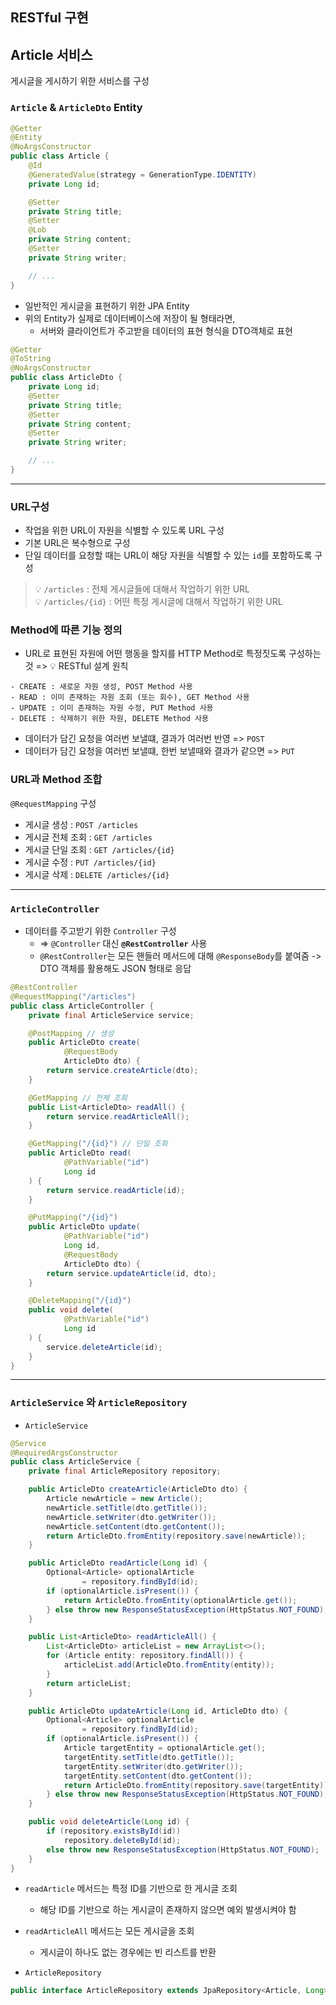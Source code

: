 ## RESTful 구현
## Article 서비스
게시글을 게시하기 위한 서비스를 구성

### `Article` & `ArticleDto` Entity
```java
@Getter
@Entity
@NoArgsConstructor
public class Article {
    @Id
    @GeneratedValue(strategy = GenerationType.IDENTITY)
    private Long id;

    @Setter
    private String title;
    @Setter
    @Lob
    private String content;
    @Setter
    private String writer;

    // ...
}
```
- 일반적인 게시글을 표현하기 위한 JPA Entity
- 위의 Entity가 실제로 데이터베이스에 저장이 될 형태라면,
    - 서버와 클라이언트가 주고받을 데이터의 표현 형식을 DTO객체로 표현

```java
@Getter
@ToString
@NoArgsConstructor
public class ArticleDto {
    private Long id;
    @Setter
    private String title;
    @Setter
    private String content;
    @Setter
    private String writer;

    // ...
}
```
---
### URL구성
- 작업을 위한 URL이 자원을 식별할 수 있도록 URL 구성
- 기본 URL은 복수형으로 구성
- 단일 데이터를 요청할 때는 URL이 해당 자원을 식별할 수 있는 `id`를 포함하도록 구성

> 💡 `/articles` : 전체 게시글들에 대해서 작업하기 위한 URL   
> 💡 `/articles/{id}` : 어떤 특정 게시글에 대해서 작업하기 위한 URL

### Method에 따른 기능 정의
- URL로 표현된 자원에 어떤 행동을 할지를 HTTP Method로 특정짓도록 구성하는 것 => 💡 RESTful 설계 원칙
```text
- CREATE : 새로운 자원 생성, POST Method 사용
- READ : 이미 존재하는 자원 조회 (또는 회수), GET Method 사용
- UPDATE : 이미 존재하는 자원 수정, PUT Method 사용
- DELETE : 삭제하기 위한 자원, DELETE Method 사용
```
- 데이터가 담긴 요청을 여러번 보낼떄, 결과가 여러번 반영 => `POST`
- 데이터가 담긴 요청을 여러번 보낼떄, 한번 보낼때와 결과가 같으면 => `PUT`

### URL과 Method 조합
`@RequestMapping` 구성
- 게시글 생성 : `POST /articles`
- 게시글 전체 조회 : `GET /articles`
- 게시글 단일 조회 : `GET /articles/{id}`
- 게시글 수정 : `PUT /articles/{id}`
- 게시글 삭제 : `DELETE /articles/{id}`

---
### `ArticleController`
- 데이터를 주고받기 위한 `Controller` 구성
    - => `@Controller` 대신 **`@RestController`** 사용
    - `@RestController`는 모든 핸들러 메서드에 대해 `@ResponseBody`를 붙여줌 -> DTO 객체를 활용해도 JSON 형태로 응답
```java
@RestController
@RequestMapping("/articles")
public class ArticleController {
    private final ArticleService service;

    @PostMapping // 생성
    public ArticleDto create(
            @RequestBody 
            ArticleDto dto) {
        return service.createArticle(dto);
    }

    @GetMapping // 전체 조회
    public List<ArticleDto> readAll() {
        return service.readArticleAll();
    }

    @GetMapping("/{id}") // 단일 조회
    public ArticleDto read(
            @PathVariable("id") 
            Long id
    ) {
        return service.readArticle(id);
    }

    @PutMapping("/{id}")
    public ArticleDto update(
            @PathVariable("id") 
            Long id, 
            @RequestBody 
            ArticleDto dto) {
        return service.updateArticle(id, dto);
    }

    @DeleteMapping("/{id}")
    public void delete(
            @PathVariable("id")
            Long id
    ) {
        service.deleteArticle(id);
    }
}
```
---
### `ArticleService` 와  `ArticleRepository`
- `ArticleService`
```java
@Service
@RequiredArgsConstructor
public class ArticleService {
    private final ArticleRepository repository;

    public ArticleDto createArticle(ArticleDto dto) {
        Article newArticle = new Article();
        newArticle.setTitle(dto.getTitle());
        newArticle.setWriter(dto.getWriter());
        newArticle.setContent(dto.getContent());
        return ArticleDto.fromEntity(repository.save(newArticle));
    }

    public ArticleDto readArticle(Long id) {
        Optional<Article> optionalArticle
                = repository.findById(id);
        if (optionalArticle.isPresent()) {
            return ArticleDto.fromEntity(optionalArticle.get());
        } else throw new ResponseStatusException(HttpStatus.NOT_FOUND);
    }

    public List<ArticleDto> readArticleAll() {
        List<ArticleDto> articleList = new ArrayList<>();
        for (Article entity: repository.findAll()) {
            articleList.add(ArticleDto.fromEntity(entity));
        }
        return articleList;
    }

    public ArticleDto updateArticle(Long id, ArticleDto dto) {
        Optional<Article> optionalArticle
                = repository.findById(id);
        if (optionalArticle.isPresent()) {
            Article targetEntity = optionalArticle.get();
            targetEntity.setTitle(dto.getTitle());
            targetEntity.setWriter(dto.getWriter());
            targetEntity.setContent(dto.getContent());
            return ArticleDto.fromEntity(repository.save(targetEntity));
        } else throw new ResponseStatusException(HttpStatus.NOT_FOUND);
    }

    public void deleteArticle(Long id) {
        if (repository.existsById(id))
            repository.deleteById(id);
        else throw new ResponseStatusException(HttpStatus.NOT_FOUND);
    }
}
```
- `readArticle` 메서드는 특정 ID를 기반으로 한 게시글 조회
    - 해당 ID를 기반으로 하는 게시글이 존재하지 않으면 예외 발생시켜야 함


- `readArticleAll` 메서드는 모든 게시글을 조회
    - 게시글이 하나도 없는 경우에는 빈 리스트를 반환
- `ArticleRepository`
```java
public interface ArticleRepository extends JpaRepository<Article, Long> {}
```
